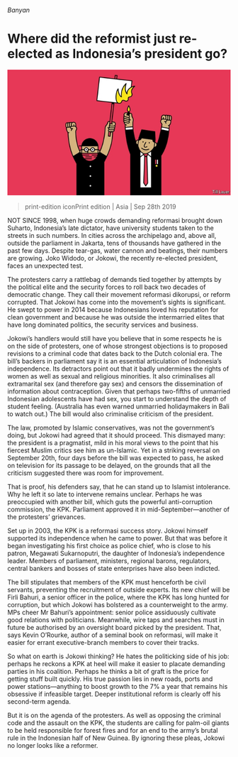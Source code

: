 ###### Banyan

# Where did the reformist just re-elected as Indonesia’s president go? 

![image](images/20190928_asd000.jpg) 

> print-edition iconPrint edition | Asia | Sep 28th 2019 

NOT SINCE 1998, when huge crowds demanding reformasi brought down Suharto, Indonesia’s late dictator, have university students taken to the streets in such numbers. In cities across the archipelago and, above all, outside the parliament in Jakarta, tens of thousands have gathered in the past few days. Despite tear-gas, water cannon and beatings, their numbers are growing. Joko Widodo, or Jokowi, the recently re-elected president, faces an unexpected test. 

The protesters carry a rattlebag of demands tied together by attempts by the political elite and the security forces to roll back two decades of democratic change. They call their movement reformasi dikorupsi, or reform corrupted. That Jokowi has come into the movement’s sights is significant. He swept to power in 2014 because Indonesians loved his reputation for clean government and because he was outside the intermarried elites that have long dominated politics, the security services and business. 

Jokowi’s handlers would still have you believe that in some respects he is on the side of protesters, one of whose strongest objections is to proposed revisions to a criminal code that dates back to the Dutch colonial era. The bill’s backers in parliament say it is an essential articulation of Indonesia’s independence. Its detractors point out that it badly undermines the rights of women as well as sexual and religious minorities. It also criminalises all extramarital sex (and therefore gay sex) and censors the dissemination of information about contraception. Given that perhaps two-fifths of unmarried Indonesian adolescents have had sex, you start to understand the depth of student feeling. (Australia has even warned unmarried holidaymakers in Bali to watch out.) The bill would also criminalise criticism of the president. 

The law, promoted by Islamic conservatives, was not the government’s doing, but Jokowi had agreed that it should proceed. This dismayed many: the president is a pragmatist, mild in his moral views to the point that his fiercest Muslim critics see him as un-Islamic. Yet in a striking reversal on September 20th, four days before the bill was expected to pass, he asked on television for its passage to be delayed, on the grounds that all the criticism suggested there was room for improvement. 

That is proof, his defenders say, that he can stand up to Islamist intolerance. Why he left it so late to intervene remains unclear. Perhaps he was preoccupied with another bill, which guts the powerful anti-corruption commission, the KPK. Parliament approved it in mid-September—another of the protesters’ grievances. 

Set up in 2003, the KPK is a reformasi success story. Jokowi himself supported its independence when he came to power. But that was before it began investigating his first choice as police chief, who is close to his patron, Megawati Sukarnoputri, the daughter of Indonesia’s independence leader. Members of parliament, ministers, regional barons, regulators, central bankers and bosses of state enterprises have also been indicted. 

The bill stipulates that members of the KPK must henceforth be civil servants, preventing the recruitment of outside experts. Its new chief will be Firli Bahuri, a senior officer in the police, where the KPK has long hunted for corruption, but which Jokowi has bolstered as a counterweight to the army. MPs cheer Mr Bahuri’s appointment: senior police assiduously cultivate good relations with politicians. Meanwhile, wire taps and searches must in future be authorised by an oversight board picked by the president. That, says Kevin O’Rourke, author of a seminal book on reformasi, will make it easier for errant executive-branch members to cover their tracks. 

So what on earth is Jokowi thinking? He hates the politicking side of his job: perhaps he reckons a KPK at heel will make it easier to placate demanding parties in his coalition. Perhaps he thinks a bit of graft is the price for getting stuff built quickly. His true passion lies in new roads, ports and power stations—anything to boost growth to the 7% a year that remains his obsessive if infeasible target. Deeper institutional reform is clearly off his second-term agenda. 

But it is on the agenda of the protesters. As well as opposing the criminal code and the assault on the KPK, the students are calling for palm-oil giants to be held responsible for forest fires and for an end to the army’s brutal rule in the Indonesian half of New Guinea. By ignoring these pleas, Jokowi no longer looks like a reformer. 

